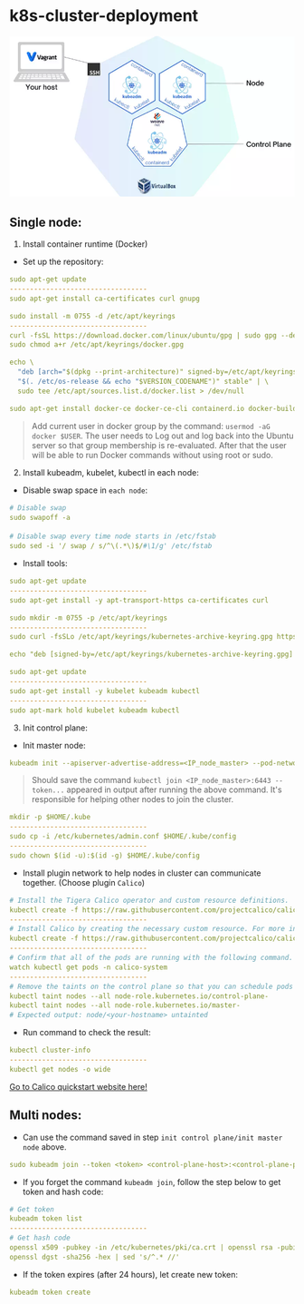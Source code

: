 # k8s-cluster-deployment

![alt](overview.png)
## Single node:
1. Install container runtime (Docker)

- Set up the repository:
```yml
sudo apt-get update
----------------------------------
sudo apt-get install ca-certificates curl gnupg
```
```yml
sudo install -m 0755 -d /etc/apt/keyrings
----------------------------------
curl -fsSL https://download.docker.com/linux/ubuntu/gpg | sudo gpg --dearmor -o /etc/apt/keyrings/docker.gpg
sudo chmod a+r /etc/apt/keyrings/docker.gpg
```

```yml
echo \
  "deb [arch="$(dpkg --print-architecture)" signed-by=/etc/apt/keyrings/docker.gpg] https://download.docker.com/linux/ubuntu \
  "$(. /etc/os-release && echo "$VERSION_CODENAME")" stable" | \
  sudo tee /etc/apt/sources.list.d/docker.list > /dev/null
```

```yml
sudo apt-get install docker-ce docker-ce-cli containerd.io docker-buildx-plugin docker-compose-plugin
```

> Add current user in docker group by the command: `usermod -aG docker $USER`. The user needs to Log out and log back into the Ubuntu server so that group membership is re-evaluated. After that the user will be able to run Docker commands without using root or sudo.
2. Install kubeadm, kubelet, kubectl in each node:
- Disable swap space in `each node`:
```yml
# Disable swap
sudo swapoff -a

# Disable swap every time node starts in /etc/fstab
sudo sed -i '/ swap / s/^\(.*\)$/#\1/g' /etc/fstab

```
- Install tools:
```yml
sudo apt-get update
----------------------------------
sudo apt-get install -y apt-transport-https ca-certificates curl
```
```yml
sudo mkdir -m 0755 -p /etc/apt/keyrings
----------------------------------
sudo curl -fsSLo /etc/apt/keyrings/kubernetes-archive-keyring.gpg https://packages.cloud.google.com/apt/doc/apt-key.gpg

```

```yml
echo "deb [signed-by=/etc/apt/keyrings/kubernetes-archive-keyring.gpg] https://apt.kubernetes.io/ kubernetes-xenial main" | sudo tee /etc/apt/sources.list.d/kubernetes.list
```

```yml
sudo apt-get update
----------------------------------
sudo apt-get install -y kubelet kubeadm kubectl
----------------------------------
sudo apt-mark hold kubelet kubeadm kubectl
```
3. Init control plane:
- Init master node:
```yml
kubeadm init --apiserver-advertise-address=<IP_node_master> --pod-network-cidr=192.168.0.0/16
```
> Should save the command `kubectl join <IP_node_master>:6443 --token...` appeared in output after running the above command. It's responsible for helping other nodes to join the cluster.
```yml
mkdir -p $HOME/.kube
----------------------------------
sudo cp -i /etc/kubernetes/admin.conf $HOME/.kube/config
----------------------------------
sudo chown $(id -u):$(id -g) $HOME/.kube/config
```
- Install plugin network to help nodes in cluster can communicate together. (Choose plugin `Calico`)
```yml
# Install the Tigera Calico operator and custom resource definitions.
kubectl create -f https://raw.githubusercontent.com/projectcalico/calico/v3.26.0/manifests/tigera-operator.yaml
----------------------------------
# Install Calico by creating the necessary custom resource. For more information on configuration options available in this manifest.
kubectl create -f https://raw.githubusercontent.com/projectcalico/calico/v3.26.0/manifests/custom-resources.yaml
----------------------------------
# Confirm that all of the pods are running with the following command.
watch kubectl get pods -n calico-system
----------------------------------
# Remove the taints on the control plane so that you can schedule pods on it.
kubectl taint nodes --all node-role.kubernetes.io/control-plane-
kubectl taint nodes --all node-role.kubernetes.io/master-
# Expected output: node/<your-hostname> untainted
```
- Run command to check the result:
```yml
kubectl cluster-info
----------------------------------
kubectl get nodes -o wide
```
[Go to Calico quickstart website here!](https://docs.tigera.io/calico/latest/getting-started/kubernetes/quickstart)

## Multi nodes:
- Can use the command saved in step `init control plane/init master node` above.

```yml
sudo kubeadm join --token <token> <control-plane-host>:<control-plane-port> --discovery-token-ca-cert-hash sha256:<hash>
```

- If you forget the command `kubeadm join`, follow the step below to get token and hash code:
```yml
# Get token
kubeadm token list
----------------------------------
# Get hash code
openssl x509 -pubkey -in /etc/kubernetes/pki/ca.crt | openssl rsa -pubin -outform der 2>/dev/null | \
openssl dgst -sha256 -hex | sed 's/^.* //'
```

- If the token expires (after 24 hours), let create new token:
```yml
kubeadm token create
```